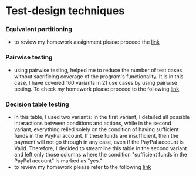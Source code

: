 # Test-design techniques 
### Equivalent partitioning
- to review my homework assignment please proceed the [link](https://docs.google.com/spreadsheets/d/1hhf2SFTtpqjqUieNob_sRo9WwgBrhQTW/edit?usp=sharing&ouid=115054486416222020297&rtpof=true&sd=true)
### Pairwise testing
- using pairwise testing, helped me to reduce the number of test cases without sacrificing coverage of the program's functionality. It is in this case, I have covered 160 variants in 21 use cases by using pairwise testing. To check my homework please proceed to the following [link](https://docs.google.com/spreadsheets/d/1fXTLmfAHBFZS-gE0BbGCslUqMEvjtAMC/edit?usp=sharing&ouid=115054486416222020297&rtpof=true&sd=true)   
### Decision table testing
- in this table, I used two variants: in the first variant, I detailed all possible interactions between conditions and actions, while in the second variant, everything relied solely on the condition of having sufficient funds in the PayPal account. If these funds are insufficient, then the payment will not go through in any case, even if the PayPal account is Valid. Therefore, I decided to streamline this table in the second variant and left only those columns where the condition "sufficient funds in the PayPal account" is marked as "yes."
- to review my homework please refer to the following [link](https://docs.google.com/spreadsheets/d/1M8QujH4qgT8A5-VZnoiMThXZFJvZt7hk/edit?usp=sharing&ouid=115054486416222020297&rtpof=true&sd=true) 
